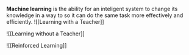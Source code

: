 **Machine learning** is the ability for an inteligent system to change its knowledge in a way to so it can do the same task more effectively and efficiently.
![[Learning with a Teacher]]

![[Learning without a Teacher]]

![[Reinforced Learning]]


